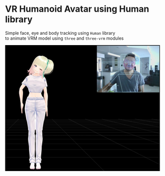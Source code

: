 # VR Humanoid Avatar using Human library

Simple face, eye and body tracking using `Human` library  
to animate VRM model using `three` and `three-vrm` modules

![Screenshot](assets/human-vrm-screenshot.jpg)
